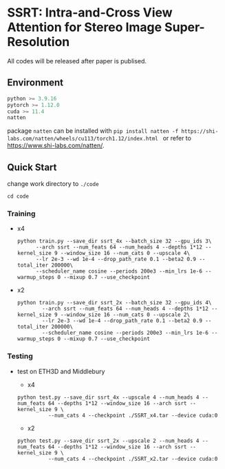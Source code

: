 # SSRT: Intra-and-Cross View Attention for Stereo Image Super-Resolution  

All codes will be released after paper is publised.

## Environment

```python
python >= 3.9.16
pytorch >= 1.12.0
cuda >= 11.4
natten
```

package `natten` can be installed with `pip install natten -f https://shi-labs.com/natten/wheels/cu113/torch1.12/index.html ` or refer to https://www.shi-labs.com/natten/.

## Quick Start

change work directory to `./code`

```
cd code
```

### Training

- x4

  ```
  python train.py --save_dir ssrt_4x --batch_size 32 --gpu_ids 3\
        --arch ssrt --num_feats 64 --num_heads 4 --depths 1*12 --kernel_size 9 --window_size 16 --num_cats 0 --upscale 4\
        --lr 2e-3 --wd 1e-4 --drop_path_rate 0.1 --beta2 0.9 --total_iter 200000\
        --scheduler_name cosine --periods 200e3 --min_lrs 1e-6 --warmup_steps 0 --mixup 0.7 --use_checkpoint
  ```

- x2

  ```
  python train.py --save_dir ssrt_2x --batch_size 32 --gpu_ids 4\
		  --arch ssrt --num_feats 64 --num_heads 4 --depths 1*12 --kernel_size 9 --window_size 16 --num_cats 0 --upscale 2\
		  --lr 2e-3 --wd 1e-4 --drop_path_rate 0.1 --beta2 0.9 --total_iter 200000\
		  --scheduler_name cosine --periods 200e3 --min_lrs 1e-6 --warmup_steps 0 --mixup 0.7 --use_checkpoint
  ```

### Testing

- test on ETH3D and Middlebury

  - x4

  ```
  python test.py --save_dir ssrt_4x --upscale 4 --num_heads 4 --num_feats 64 --depths 1*12 --window_size 16 --arch ssrt --kernel_size 9 \
			--num_cats 4 --checkpoint ./SSRT_x4.tar --device cuda:0
  ```

  - x2

  ```
  python test.py --save_dir ssrt_2x --upscale 2 --num_heads 4 --num_feats 64 --depths 1*12 --window_size 16 --arch ssrt --kernel_size 9 \
			--num_cats 4 --checkpoint ./SSRT_x2.tar --device cuda:0
  ```

  

